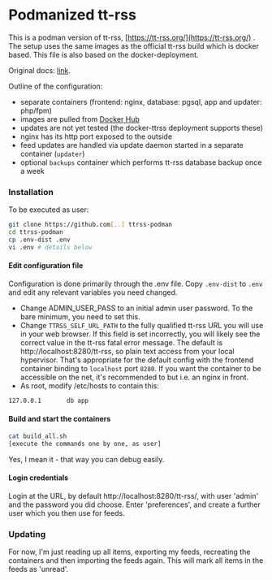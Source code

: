 # Podmanized tt-rss

This is a podman version of tt-rss, 
[https://tt-rss.org/](https://tt-rss.org/) .
The setup uses the same images as the official tt-rss build which is
docker based.  This file is also based on the docker-deployment.

Original docs: 
[link](https://git.tt-rss.org/fox/ttrss-docker-compose.git/tree/README.md).

Outline of the configuration:

 - separate containers (frontend: nginx, database: pgsql, app and updater: php/fpm)
 - images are pulled from [Docker Hub](https://hub.docker.com/u/cthulhoo) 
 - updates are not yet tested (the docker-ttrss deployment supports these)
 - nginx has its http port exposed to the outside
 - feed updates are handled via update daemon started in a separate container (`updater`)
 - optional `backups` container which performs tt-rss database backup once a week

### Installation

To be executed as user:

```sh
git clone https://github.com[..] ttrss-podman
cd ttrss-podman
cp .env-dist .env
vi .env # details below
```

#### Edit configuration file

Configuration is done primarily through the .env file.  Copy ``.env-dist`` to ``.env`` and edit any relevant variables you need changed.

* Change ADMIN_USER_PASS to an initial admin user password.  To the bare minimum, you need to set this.
* Change ``TTRSS_SELF_URL_PATH`` to the fully qualified tt-rss
URL you will use in your web browser. If this field is set incorrectly, you will
likely see the correct value in the tt-rss fatal error message.  The default is http://localhost:8280/tt-rss, so plain text access from your local hypervisor.  That's appropriate for the default config with the frontend container binding to `localhost` port `8280`. If you want the container to be
accessible on the net, it's recommended to but i.e. an nginx in front.
* As root, modify /etc/hosts to contain this:
```sh
127.0.0.1       db app
```


#### Build and start the containers

```sh
cat build_all.sh
[execute the commands one by one, as user]
```

Yes, I mean it - that way you can debug easily.

#### Login credentials

Login at the URL, by default http://localhost:8280/tt-rss/, with user 'admin' and the password you did choose. Enter 'preferences', and create a further user which you then use for feeds.

### Updating

For now, I'm just reading up all items, exporting my feeds, recreating the containers and then importing the feeds again. This will mark all items in the feeds as 'unread'.
